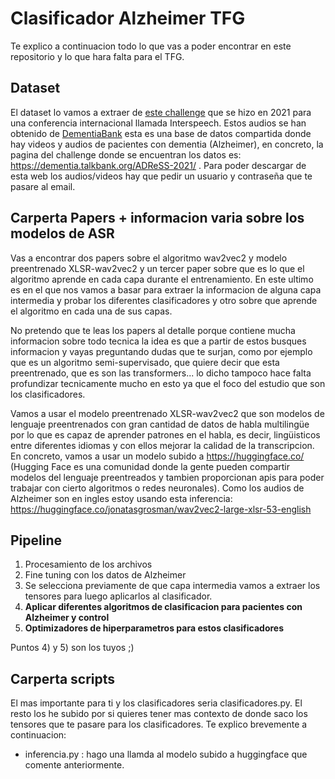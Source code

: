 # Clasificador Alzheimer TFG

Te explico a continuacion todo lo que vas a poder encontrar en este repositorio y lo que hara falta para el TFG. 

## Dataset 

El dataset lo vamos a extraer de [este challenge](https://luzs.gitlab.io/adresso-2021/) que se hizo en 2021 para una conferencia internacional llamada Interspeech. Estos audios se han obtenido de [DementiaBank](https://dementia.talkbank.org/) esta es una base de datos compartida donde hay videos y audios de pacientes con dementia (Alzheimer), en concreto, la pagina del challenge donde se encuentran los datos es: https://dementia.talkbank.org/ADReSS-2021/ . Para poder descargar de esta web los audios/videos hay que pedir un usuario y contraseña que te pasare al email. 

## Carperta Papers + informacion varia sobre los modelos de ASR

Vas a encontrar dos papers sobre el algoritmo wav2vec2 y modelo preentrenado XLSR-wav2vec2 y un tercer paper sobre que es lo que el algoritmo aprende en cada capa durante el entrenamiento. En este ultimo es en el que nos vamos a basar para extraer la informacion de alguna capa intermedia y probar los diferentes clasificadores y otro sobre que aprende el algoritmo en cada una de sus capas. 

No pretendo que te leas los papers al detalle porque contiene mucha informacion sobre todo tecnica la idea es que a partir de estos busques informacion y vayas preguntando dudas que te surjan, como por ejemplo que es un algoritmo semi-supervisado, que quiere decir que esta preentrenado, que es son las transformers... lo dicho tampoco hace falta profundizar tecnicamente mucho en esto ya que el foco del estudio que son los clasificadores. 

Vamos a usar el modelo preentrenado XLSR-wav2vec2 que son modelos de lenguaje preentrenados con gran cantidad de datos de habla multilingüe por lo que es capaz de aprender patrones en el habla, es decir, lingüisticos entre diferentes idiomas y con ellos mejorar la calidad de la transcripcion. En concreto, vamos a usar un modelo subido a https://huggingface.co/ (Hugging Face es una comunidad donde la gente pueden compartir modelos del lenguaje preentreados y tambien proporcionan apis para poder trabajar con cierto algoritmos o redes neuronales). Como los audios de Alzheimer son en ingles estoy usando esta inferencia: https://huggingface.co/jonatasgrosman/wav2vec2-large-xlsr-53-english

## Pipeline

1) Procesamiento de los archivos 
2) Fine tuning con los datos de Alzheimer
3) Se selecciona previamente de que capa intermedia vamos a extraer los tensores para luego aplicarlos al clasificador. 
4) **Aplicar diferentes algoritmos de clasificacion para pacientes con Alzheimer y control**
5) **Optimizadores de hiperparametros para estos clasificadores**

Puntos 4) y 5) son los tuyos ;) 

## Carperta scripts

El mas importante para ti y los clasificadores seria clasificadores.py. El resto los he subido por si quieres tener mas contexto de donde saco los tensores que te pasare para los clasificadores. Te explico brevemente a continuacion: 

-  inferencia.py : hago una llamda al modelo subido a huggingface que comente anteriormente. 
